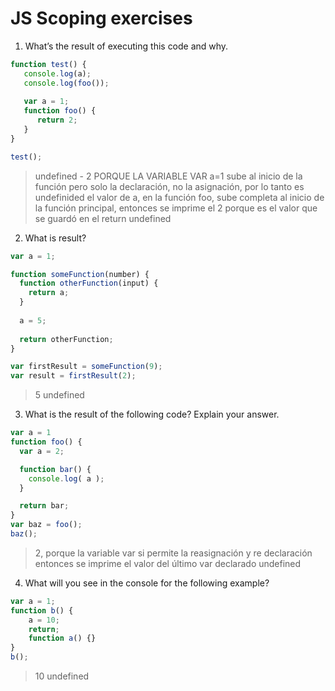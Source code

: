 # JS Scoping exercises

1. What’s the result of executing this code and why.
  ```js
  function test() {
     console.log(a);
     console.log(foo());
     
     var a = 1;
     function foo() {
        return 2;
     }
  }
  
  test();
  ```

> undefined - 2 PORQUE LA VARIABLE VAR a=1 sube al inicio de la función pero solo la declaración, no la asignación, por lo tanto es undefinided el valor de a, en la función foo, sube completa al inicio de la función principal, entonces se imprime el 2 porque es el valor que se guardó en el return
> undefined


2. What is result?
  ```js
  var a = 1; 
  
  function someFunction(number) {
    function otherFunction(input) {
      return a;
    }
    
    a = 5;
    
    return otherFunction;
  }
  
  var firstResult = someFunction(9);
  var result = firstResult(2);
  ```
> 5
> undefined


3. What is the result of the following code? Explain your answer.
  ```js
  var a = 1
  function foo() {
    var a = 2;

    function bar() {
      console.log( a );
    }

    return bar;
  }
  var baz = foo();
  baz();
  ``` 
> 2, porque la variable var si permite la reasignación y re declaración entonces se imprime el valor del último var declarado
> undefined


4. What will you see in the console for the following example?
  ```js
  var a = 1; 
  function b() { 
      a = 10; 
      return; 
      function a() {} 
  } 
  b(); 
  ```

> 10
> undefined
